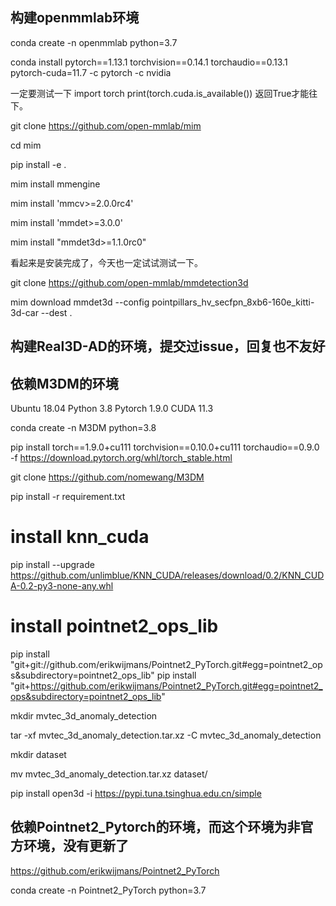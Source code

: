 
## 构建openmmlab环境

conda create -n openmmlab python=3.7

conda install pytorch==1.13.1 torchvision==0.14.1 torchaudio==0.13.1 pytorch-cuda=11.7 -c pytorch -c nvidia

一定要测试一下
import torch
print(torch.cuda.is_available())
返回True才能往下。

git clone https://github.com/open-mmlab/mim

cd mim

pip install -e .

mim install mmengine

mim install 'mmcv>=2.0.0rc4'

mim install 'mmdet>=3.0.0'

mim install "mmdet3d>=1.1.0rc0"

看起来是安装完成了，今天也一定试试测试一下。

git clone https://github.com/open-mmlab/mmdetection3d

mim download mmdet3d --config pointpillars_hv_secfpn_8xb6-160e_kitti-3d-car --dest .


## 构建Real3D-AD的环境，提交过issue，回复也不友好

## 依赖M3DM的环境
Ubuntu 18.04
Python 3.8
Pytorch 1.9.0
CUDA 11.3

conda create -n M3DM python=3.8

pip install torch==1.9.0+cu111 torchvision==0.10.0+cu111 torchaudio==0.9.0 -f https://download.pytorch.org/whl/torch_stable.html

git clone https://github.com/nomewang/M3DM

pip install -r requirement.txt
# install knn_cuda
pip install --upgrade https://github.com/unlimblue/KNN_CUDA/releases/download/0.2/KNN_CUDA-0.2-py3-none-any.whl
# install pointnet2_ops_lib
pip install "git+git://github.com/erikwijmans/Pointnet2_PyTorch.git#egg=pointnet2_ops&subdirectory=pointnet2_ops_lib"
pip install "git+https://github.com/erikwijmans/Pointnet2_PyTorch.git#egg=pointnet2_ops&subdirectory=pointnet2_ops_lib"



mkdir mvtec_3d_anomaly_detection

tar -xf mvtec_3d_anomaly_detection.tar.xz -C mvtec_3d_anomaly_detection

mkdir dataset

mv mvtec_3d_anomaly_detection.tar.xz dataset/

pip install open3d -i https://pypi.tuna.tsinghua.edu.cn/simple

## 依赖Pointnet2_Pytorch的环境，而这个环境为非官方环境，没有更新了
https://github.com/erikwijmans/Pointnet2_PyTorch

conda create -n Pointnet2_PyTorch python=3.7

